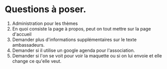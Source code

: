 # Questions à poser.

1. Administration pour les thèmes
2. En quoi consiste la page à propos, peut on tout mettre sur la page d'accueil
3. Demander plus d'informations supplémentaires sur le texte ambassadeurs.
4. Demander si il utilise un google agenda pour l'association.
5. Demander si l'on se voit pour voir la maquette ou si on lui envoie et elle change ce qu'elle veut.
